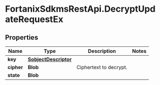 # FortanixSdkmsRestApi.DecryptUpdateRequestEx

## Properties
Name | Type | Description | Notes
------------ | ------------- | ------------- | -------------
**key** | [**SobjectDescriptor**](SobjectDescriptor.md) |  | 
**cipher** | **Blob** | Ciphertext to decrypt. | 
**state** | **Blob** |  | 


